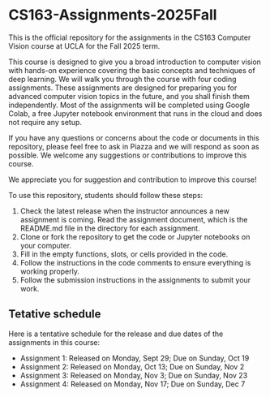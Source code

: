 # CS163-Assignments-2025Fall

This is the official repository for the assignments in the CS163 Computer Vision course at UCLA for the Fall 2025 term.

This course is designed to give you a broad introduction to computer vision with hands-on experience covering the basic concepts and techniques of deep learning. We will walk you through the course with four coding assignments. These assignments are designed for preparing you for advanced computer vision topics in the future, and you shall finish them independently. Most of the assignments will be completed using Google Colab, a free Jupyter notebook environment that runs in the cloud and does not require any setup. 

If you have any questions or concerns about the code or documents in this repository, please feel free to ask in Piazza and we will respond as soon as possible. We welcome any suggestions or contributions to improve this course.

We appreciate you for suggestion and contribution to improve this course!


To use this repository, students should follow these steps:

1. Check the latest release when the instructor announces a new assignment is coming.
Read the assignment document, which is the README.md file in the directory for each assignment.
2. Clone or fork the repository to get the code or Jupyter notebooks on your computer.
3. Fill in the empty functions, slots, or cells provided in the code.
4. Follow the instructions in the code comments to ensure everything is working properly.
5. Follow the submission instructions in the assignments to submit your work.

## Tetative schedule

Here is a tentative schedule for the release and due dates of the assignments in this course:

* Assignment 1: Released on Monday, Sept 29; Due on Sunday, Oct 19
* Assignment 2: Released on Monday, Oct 13; Due on Sunday, Nov 2 
* Assignment 3: Released on Monday, Nov 3; Due on Sunday, Nov 23
* Assignment 4: Released on Monday, Nov 17; Due on Sunday, Dec 7

